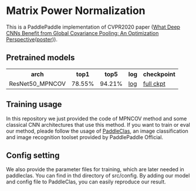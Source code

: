 # Matrix Power Normalization
This is a PaddlePaddle implementation of CVPR2020 paper ([What Deep CNNs Benefit from Global Covariance Pooling: An Optimization Perspective](https://arxiv.org/abs/2003.11241)([poster](https://github.com/ZhangLi-CS/GCP_Optimization/blob/master/poster.png))). 

## Pretrained models
<table>
  <tr>
    <th>arch</th>
    <th>top1</th>
    <th>top5</th>
    <th>log</th>
    <th colspan="6">checkpoint</th>
  </tr>
  <tr>
    <td>ResNet50_MPNCOV</td>
    <td>78.55%</td>
    <td>94.21%</td>
    <td><a href="https://drive.google.com/file/d/17yKzvJyGBgzRMDvW-KiQbF2G_M2uDnn3/view?usp=share_link">log</a></td>
    <td><a href="https://drive.google.com/file/d/1Owpw38UlOjHp1IPz9QfGynbeWXJywOsI/view?usp=share_link">full ckpt</a></td>
  </tr>
<table>

## Training usage
In this repository we just provided the code of MPNCOV method and some classical CNN architectures that use this method. If you want to train or eval our method, pleade follow the usage of  [PaddleClas](https://github.com/PaddlePaddle/PaddleClas), an image classification and image recognition toolset provided by PaddlePaddle Official.

## Config setting
We also provide the parameter files for training, which are later needed in paddleclas. You can find in thd directory of src/config. By adding our model and config file to PaddleClas, you can easily reproduce our result.